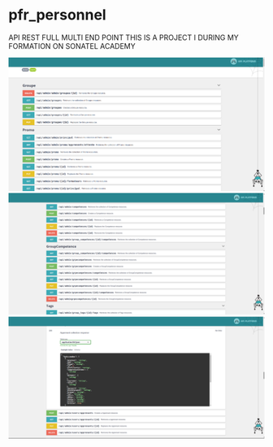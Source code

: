 # pfr_personnel
API REST FULL MULTI END POINT 
THIS IS A PROJECT I DURING MY FORMATION ON SONATEL ACADEMY

![Alt text](public/images/apiimage.png?raw=true "api interface")
![Alt text](public/images/apiimg.png?raw=true "api interface")
![Alt text](public/images/apiimg1.png?raw=true "api interface")
